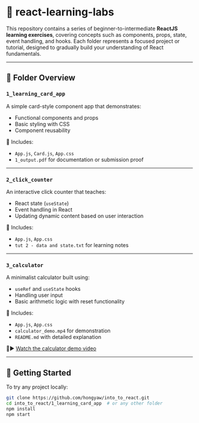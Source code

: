 # 🧠 react-learning-labs

This repository contains a series of beginner-to-intermediate **ReactJS learning exercises**, covering concepts such as components, props, state, event handling, and hooks. Each folder represents a focused project or tutorial, designed to gradually build your understanding of React fundamentals.

---

## 📁 Folder Overview

### `1_learning_card_app`
A simple card-style component app that demonstrates:
- Functional components and props
- Basic styling with CSS
- Component reusability

📎 Includes:  
- `App.js`, `Card.js`, `App.css`  
- `1_output.pdf` for documentation or submission proof

---

### `2_click_counter`
An interactive click counter that teaches:
- React state (`useState`)
- Event handling in React
- Updating dynamic content based on user interaction

📎 Includes:  
- `App.js`, `App.css`  
- `tut 2 - data and state.txt` for learning notes

---

### `3_calculator`
A minimalist calculator built using:
- `useRef` and `useState` hooks
- Handling user input
- Basic arithmetic logic with reset functionality

📎 Includes:
- `App.js`, `App.css`  
- `calculator_demo.mp4` for demonstration  
- `README.md` with detailed explanation

🔗▶️ [Watch the calculator demo video](https://raw.githubusercontent.com/hongyaw/into_to_react/main/3_calculator/calculator_demo.mp4)


---

## 🚀 Getting Started

To try any project locally:

```bash
git clone https://github.com/hongyaw/into_to_react.git
cd into_to_react/1_learning_card_app  # or any other folder
npm install
npm start
